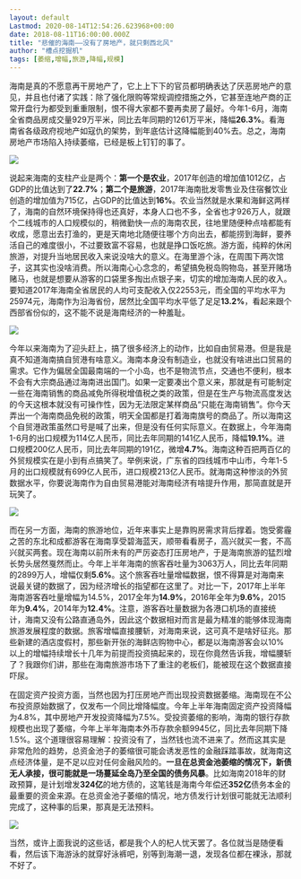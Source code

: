 ```yaml
---
layout: default
Lastmod: 2020-08-14T12:54:26.623968+00:00
date: 2018-08-11T16:00:00.000Z
title: "悲催的海南——没有了房地产，就只剩西北风"
author: "槽点挖掘机"
tags: [萎缩,增幅,旅游,降幅,规模]
---
```


海南是真的不愿意再干房地产了，它上上下下的官员都明确表达了厌恶房地产的意见，并且也付诸了实践：除了强化限购等常规调控措施之外，它甚至连地产商的正常开盘行为都受到重重限制，恨不得大家都不要再卖房了最好。今年1-6月，海南全省商品房成交量929万平米，同比去年同期的1261万平米，降幅**26.3%**。看海南省各级政府视地产如寇仇的架势，到年底估计这降幅能到40%去。总之，海南房地产市场陷入持续萎缩，已经是板上钉钉的事了。

![](https://images.weserv.nl/?url=https%3A//mmbiz.qpic.cn/mmbiz_jpg/6wnGeAhIxMT60Jn2LkpGtCbM5ibCr3gCURQ6QHIUIY4DAa5jBucGQIOf1EzaPjPdxNS8orbxppeUcuxC0umPbQw/640%3Fwx_fmt%3Djpeg)

说起来海南的支柱产业是两个：**第一个是农业**，2017年创造的增加值1012亿，占GDP的比值达到了**22.7%**；**第二个是旅游**，2017年海南批发零售业及住宿餐饮业创造的增加值为715亿，占GDP的比值达到**16%**。农业当然就是水果和海鲜这两样了，海南的自然环境保持得也还真好，本身人口也不多，全省也才926万人，就跟个二线城市的人口规模似的，稍微勤快一点的海南农民，往地里随便种点啥都能有收成，愿意出去打渔的，更是天南地北随便往哪个方向出去，都能捞到海鲜，要养活自己的难度很小，不过要致富不容易，也就是挣口饭吃旅。游方面，纯粹的休闲旅游，对提升当地居民收入来说没啥大的意义。在海里游个泳，在周围下两次馆子，这其实也没啥消费。所以海南心心念念的，希望搞免税岛购物岛，甚至开赌场赌马，也就是想要从游客的口袋里多掏出点银子来，切实的增加海南人民的收入。要知道2017年海南全省居民的人均可支配收入仅22553元，而全国的平均水平为25974元，海南作为沿海省份，居然比全国平均水平低了足足**13.2%**，看起来跟个西部省份似的，这不能不说是海南经济的一种羞耻。

![](https://images.weserv.nl/?url=https%3A//mmbiz.qpic.cn/mmbiz_jpg/6wnGeAhIxMT60Jn2LkpGtCbM5ibCr3gCUQDo9gJO9s4415sSlMQ1dGaaqicHBQOc5BgdVfc9LvdKCIYZ1v7bnibrA/640%3Fwx_fmt%3Djpeg)

今年以来海南为了迎头赶上，搞了很多经济上的动作，比如自由贸易港。但是我是真不知道海南搞自贸港有啥意义。海南本身没有制造业，也就没有啥进出口贸易的需求。它作为偏居全国最南端的一个小岛，也不是物流节点，交通也不便利，根本不会有大宗商品通过海南进出国门。如果一定要凑出个意义来，那就是有可能制定一些在海南销售的商品减免所得税增值税之类的政策，但是在生产与物流高度发达的今天这根本就没有可操作性，因为无法限定某样商品“只能在海南销售”。你今天弄出一个海南商品免税的政策，明天全国都是打着海南旗号的商品了。所以海南这个自贸港政策虽然口号是喊了出来，但是没有任何实际意义。在数据上，今年海南1-6月的出口规模为114亿人民币，同比去年同期的141亿人民币，降幅**19.1%**。进口规模200亿人民币，同比去年同期的191亿，微增**4.7%**。海南这种百把两百亿的外贸规模实在是小到有点搞笑了。举例来说，广东省的四线城市中山市，今年1-5月的出口规模就有699亿人民币，进口规模213亿人民币。就海南这种惨淡的外贸数据水平，你要说海南作为自由贸易港能对海南经济有啥提升作用，那简直就是开玩笑了。

![](https://images.weserv.nl/?url=https%3A//mmbiz.qpic.cn/mmbiz_jpg/6wnGeAhIxMT60Jn2LkpGtCbM5ibCr3gCUsYPgHqeM6k01DbdWKIPHCj2GQ6AwwV0ERDPicK6ZNaRrWicicUh75IRbQ/640%3Fwx_fmt%3Djpeg)

而在另一方面，海南的旅游地位，近年来事实上是靠购房需求背后撑着。饱受雾霾之苦的东北和成都游客在海南享受碧海蓝天，顺带看看房子，高兴就买一套，不高兴就买两套。现在海南以前所未有的严厉姿态打压房地产，于是海南旅游的猛烈增长势头居然戛然而止。今年上半年海南的旅客吞吐量为3063万人，同比去年同期的2899万人，增幅仅剩**5.6%**。这个旅客吞吐量增幅数据，恨不得算是对海南来说最关键的数据了，因为经济增长的指望都在这里了。对比一下，2017年上半年海南游客吞吐量增幅为14.5%，2017全年为**14.9%**，2016年全年为**9.6%**，2015年为**9.4%**，2014年为**12.4%**。注意，游客吞吐量数据为各港口机场的直接统计，海南又没有公路直通岛外，因此这个数据相对而言是最为精准的能够体现海南旅游发展程度的数据。旅客增幅直接腰斩，对海南来说，这可真不是啥好征兆。那些新建的酒店度假村，那些新开张的海鲜店购物中心，都是以海南游客会以10%以上的增幅持续增长十几年为前提而投资搞起来的，现在你竟然告诉我，增幅腰斩了？我跟你们讲，那些在海南旅游市场下了重注的老板们，能被现在这个数据直接吓尿。

在固定资产投资方面，当然也因为打压房地产而出现投资数据萎缩。海南现在不公布投资原始数据了，仅发布一个同比增降幅度。今年上半年海南固定资产投资降幅为4.8%，其中房地产开发投资降幅为7.5%。受投资萎缩的影响，海南的银行存款规模也出现了萎缩，今年上半年海南本外币存款余额9945亿，同比去年同期下降1.5%。这个道理很容易理解：投资没有了，当然钱也流不进来了。然而这其实是非常危险的趋势，总资金池子的萎缩很可能会诱发恶性的金融踩踏事故，就海南这点经济体量，是不足以应对任何金融风险的。**一旦在总资金池萎缩的情况下，新债无人承接，很可能就是一场蔓延全岛乃至全国的债务风暴**。比如海南2018年的财政预算，是计划增发**324亿**的地方债的，这笔钱是海南今年偿还**352亿**债务本金的最重要的资金来源。在总资金池子萎缩的情况，地方债发行计划很可能就无法顺利完成了，这种事的后果，那真是无法预料。

![](https://images.weserv.nl/?url=https%3A//mmbiz.qpic.cn/mmbiz_jpg/Iefd89Iicrgb0BXTasugoctgCB06avPZicG2M48aOa5Y7byZoWXJK4ZLSJribDyZ3IZUJa0zDefGLRIGoAlNicic4fQ/640%3Fwx_fmt%3Djpeg)

当然，或许上面我说的这些话，都是我个人的杞人忧天罢了。各位就当是随便看看，然后该下海游泳的就穿好泳裤吧，别等到海潮一退，发现各位都在裸泳，那就不好了。
